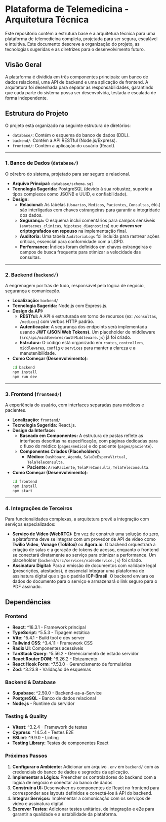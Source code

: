 # Plataforma de Telemedicina - Arquitetura Técnica

Este repositório contém a estrutura base e a arquitetura técnica para uma plataforma de telemedicina completa, projetada para ser segura, escalável e intuitiva. Este documento descreve a organização do projeto, as tecnologias sugeridas e as diretrizes para o desenvolvimento futuro.

## Visão Geral

A plataforma é dividida em três componentes principais: um banco de dados relacional, uma API de backend e uma aplicação de frontend. A arquitetura foi desenhada para separar as responsabilidades, garantindo que cada parte do sistema possa ser desenvolvida, testada e escalada de forma independente.

##  Estrutura do Projeto

O projeto está organizado na seguinte estrutura de diretórios:

-   `database/`: Contém o esquema do banco de dados (DDL).
-   `backend/`: Contém a API RESTful (Node.js/Express).
-   `frontend/`: Contém a aplicação do usuário (React).

---

### 1. Banco de Dados (`database/`)

O cérebro do sistema, projetado para ser seguro e relacional.

-   **Arquivo Principal:** `database/schema.sql`
-   **Tecnologia Sugerida:** PostgreSQL (devido à sua robustez, suporte a tipos complexos como JSONB e UUID, e confiabilidade).
-   **Design:**
    -   **Relacional:** As tabelas (`Usuarios`, `Medicos`, `Pacientes`, `Consultas`, etc.) são interligadas com chaves estrangeiras para garantir a integridade dos dados.
    -   **Segurança:** O esquema inclui comentários para campos sensíveis (`anotacoes_clinicas`, `hipotese_diagnostica`) que **devem ser criptografados em repouso** na implementação final.
    -   **Auditoria:** Uma tabela `AuditoriaLogs` foi incluída para rastrear ações críticas, essencial para conformidade com a LGPD.
    -   **Performance:** Índices foram definidos em chaves estrangeiras e campos de busca frequente para otimizar a velocidade das consultas.

---

### 2. Backend (`backend/`)

A engrenagem por trás de tudo, responsável pela lógica de negócio, segurança e comunicação.

-   **Localização:** `backend/`
-   **Tecnologia Sugerida:** Node.js com Express.js.
-   **Design da API:**
    -   **RESTful:** A API é estruturada em torno de recursos (ex: `/consultas`, `/medicos`) com verbos HTTP padrão.
    -   **Autenticação:** A segurança dos endpoints será implementada usando **JWT (JSON Web Tokens)**. Um placeholder de middleware (`src/api/middlewares/authMiddleware.js`) já foi criado.
    -   **Estrutura:** O código está organizado em `routes`, `controllers`, `middlewares`, `config` e `services` para manter a clareza e a manutenibilidade.
-   **Como Começar (Desenvolvimento):**
    ```bash
    cd backend
    npm install
    npm run dev
    ```

---

### 3. Frontend (`frontend/`)

A experiência do usuário, com interfaces separadas para médicos e pacientes.

-   **Localização:** `frontend/`
-   **Tecnologia Sugerida:** React.js.
-   **Design da Interface:**
    -   **Baseado em Componentes:** A estrutura de pastas reflete as interfaces descritas na especificação, com páginas dedicadas para o fluxo do médico (`pages/medico`) e do paciente (`pages/paciente`).
    -   **Componentes Criados (Placeholders):**
        -   **Médico:** `Dashboard`, `Agenda`, `SalaDeEsperaVirtual`, `TelaTeleconsulta`.
        -   **Paciente:** `AreaPaciente`, `TelaPreConsulta`, `TelaTeleconsulta`.
-   **Como Começar (Desenvolvimento):**
    ```bash
    cd frontend
    npm install
    npm start
    ```

---

### 4. Integrações de Terceiros

Para funcionalidades complexas, a arquitetura prevê a integração com serviços especializados:

-   **Serviço de Vídeo (WebRTC):** Em vez de construir uma solução do zero, a plataforma deve se integrar com um provedor de API de vídeo como **Twilio Video**, **Vonage (TokBox)** ou **Agora.io**. O backend orquestrará a criação de salas e a geração de tokens de acesso, enquanto o frontend se conectará diretamente ao serviço para otimizar a performance. Um placeholder (`backend/src/services/videoService.js`) foi criado.
-   **Assinatura Digital:** Para a emissão de documentos com validade legal (prescrições, atestados), é essencial integrar uma plataforma de assinatura digital que siga o padrão **ICP-Brasil**. O backend enviará os dados do documento para o serviço e armazenará o link seguro para o PDF assinado.

## Dependências

### Frontend
- **React**: ^18.3.1 - Framework principal
- **TypeScript**: ^5.5.3 - Tipagem estática
- **Vite**: ^5.4.1 - Build tool e dev server
- **Tailwind CSS**: ^3.4.11 - Framework CSS
- **Radix UI**: Componentes acessíveis
- **TanStack Query**: ^5.56.2 - Gerenciamento de estado servidor
- **React Router DOM**: ^6.26.2 - Roteamento
- **React Hook Form**: ^7.53.0 - Gerenciamento de formulários
- **Zod**: ^3.23.8 - Validação de esquemas

### Backend & Database
- **Supabase**: ^2.50.0 - Backend-as-a-Service
- **PostgreSQL** - Banco de dados relacional
- **Node.js** - Runtime do servidor

### Testing & Quality
- **Vitest**: ^3.2.4 - Framework de testes
- **Cypress**: ^14.5.4 - Testes E2E
- **ESLint**: ^9.9.0 - Linting
- **Testing Library**: Testes de componentes React

### Próximos Passos

1.  **Configurar o Ambiente:** Adicionar um arquivo `.env` em `backend/` com as credenciais do banco de dados e segredos da aplicação.
2.  **Implementar a Lógica:** Preencher os controladores do backend com a lógica de negócio e conectar ao banco de dados.
3.  **Construir a UI:** Desenvolver os componentes de React no frontend para corresponder aos layouts definidos e conectá-los à API do backend.
4.  **Integrar Serviços:** Implementar a comunicação com os serviços de vídeo e assinatura digital.
5.  **Escrever Testes:** Adicionar testes unitários, de integração e e2e para garantir a qualidade e a estabilidade da plataforma.
